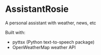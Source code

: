 # AssistantRosie
A personal assistant with weather, news, etc

Built with:
- pyttsx (Python text-to-speech package)
- OpenWeatherMap weather API